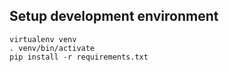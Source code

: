 ## Setup development environment

    virtualenv venv
	. venv/bin/activate
	pip install -r requirements.txt
